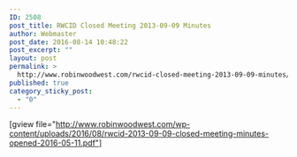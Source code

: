 ```yaml
---
ID: 2508
post_title: RWCID Closed Meeting 2013-09-09 Minutes
author: Webmaster
post_date: 2016-08-14 10:48:22
post_excerpt: ""
layout: post
permalink: >
  http://www.robinwoodwest.com/rwcid-closed-meeting-2013-09-09-minutes/
published: true
category_sticky_post:
  - "0"
---
```

[gview file="http://www.robinwoodwest.com/wp-content/uploads/2016/08/rwcid-2013-09-09-closed-meeting-minutes-opened-2016-05-11.pdf"]